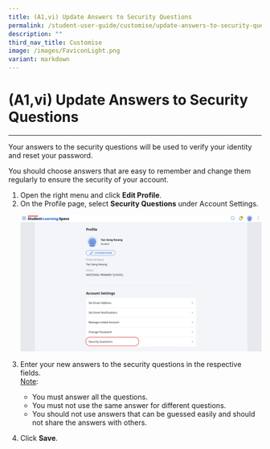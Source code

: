```yaml
---
title: (A1,vi) Update Answers to Security Questions
permalink: /student-user-guide/customise/update-answers-to-security-questions/
description: ""
third_nav_title: Customise
image: /images/FaviconLight.png
variant: markdown
---
```

<h1 id="update-answers-to-security-questions">(A1,vi) Update Answers to Security Questions</h1><hr>
<p>Your answers to the security questions will be used to verify your identity and reset your password.</p>
<p>You should choose answers that are easy to remember and change them regularly to ensure the security of your account.</p>
<ol>
<li>Open the right menu and click <strong>Edit Profile</strong>. </li>
<li>On the Profile page, select <strong>Security Questions</strong> under Account Settings.</li>

<p><img alt="Update Answers to Security Questions" src="/images/1Student/Cu_SecurityQuestions.png"></p>

<li>Enter your new answers to the security questions in the respective fields.</li>
<u>Note</u>:
<ul>
    <li>You must answer all the questions.</li>
    <li>You must not use the same answer for different questions.</li>
    <li>You should not use answers that can be guessed easily and should not share the answers with others.</li>
</ul>
<li><p>Click <strong>Save</strong>.</p>
</li>
</ol>